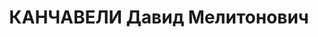 ---
title: КАНЧАВЕЛИ Давид Мелитонович
description: "Род. в 1900, Горийский р-н, с. Цунари, грузин. Род занятий: до ареста\
  \ заместитель директора Горийского консервного завода. \n  Осужден Тройкой при НКВД\
  \ ГССР 10.11.1937. Мера наказания: расстрел с конфискацией личного имущества. Дата\
  \ расстрела: 12.11.1937"
---